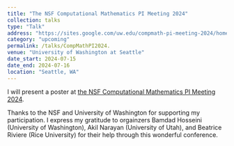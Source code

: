 ```yaml
---
title: "The NSF Computational Mathematics PI Meeting 2024"
collection: talks
type: "Talk"
address: "https://sites.google.com/uw.edu/compmath-pi-meeting-2024/home"
category: "upcoming"
permalink: /talks/CompMathPI2024.
venue: "University of Washington at Seattle"
date_start: 2024-07-15
date_end: 2024-07-16
location: "Seattle, WA"
---
```


I will present a poster at [the NSF Computational Mathematics PI Meeting 2024](https://sites.google.com/uw.edu/compmath-pi-meeting-2024/home).

Thanks to the NSF and University of Washington for supporting my participation. I express my gratitude to orgainzers Bamdad Hosseini (University of Washington), Akil Narayan (University of Utah), and Beatrice Riviere (Rice University) for their help through this wonderful conference.
